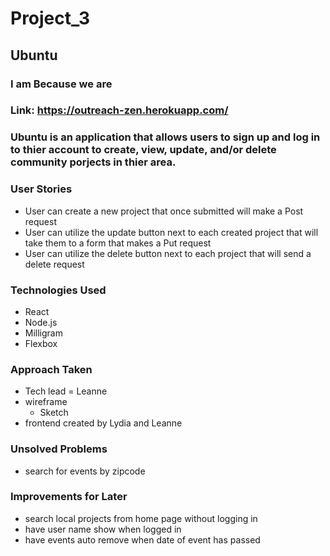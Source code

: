 # Project_3

## Ubuntu
### I am Because we are

### Link: https://outreach-zen.herokuapp.com/

### Ubuntu is an application that allows users to sign up and log in to thier account to create, view, update, and/or delete community porjects in thier area.

### User Stories 
- User can create a new project that once submitted will make a Post request 
- User can utilize the update button next to each created project that will take them to a form that makes a Put request
- User can utilize the delete button next to each project that will send a delete request 

### Technologies Used 
- React
- Node.js
- Milligram
- Flexbox

### Approach Taken
- Tech lead = Leanne
- wireframe 
    - Sketch
- frontend created by Lydia and Leanne

### Unsolved Problems
- search for events by zipcode 


### Improvements for Later
- search local projects from home page without logging in
- have user name show when logged in
- have events auto remove when date of event has passed
